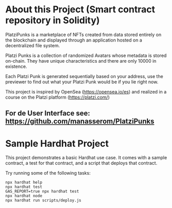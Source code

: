 # About this Project (Smart contract repository in Solidity)
PlatziPunks is a marketplace of NFTs created from data stored entirely on the blockchain and displayed through an application hosted on a decentralized file system.

Platzi Punks is a collection of randomized Avatars whose metadata is stored on-chain. They have unique characteristics and there are only 10000 in existence.

Each Platzi Punk is generated sequentially based on your address, use the previewer to find out what your Platzi Punk would be if you lie right now.

This project is inspired by OpenSea (https://opensea.io/es) and realized in a course on the Platzi platform (https://platzi.com/)

## For de User Interface see: https://github.com/manasserom/PlatziPunks 


# Sample Hardhat Project

This project demonstrates a basic Hardhat use case. It comes with a sample contract, a test for that contract, and a script that deploys that contract.

Try running some of the following tasks:

```shell
npx hardhat help
npx hardhat test
GAS_REPORT=true npx hardhat test
npx hardhat node
npx hardhat run scripts/deploy.js
```
